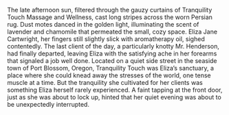 The late afternoon sun, filtered through the gauzy curtains of Tranquility Touch Massage and Wellness, cast long stripes across the worn Persian rug.  Dust motes danced in the golden light, illuminating the scent of lavender and chamomile that permeated the small, cozy space.  Eliza Jane Cartwright, her fingers still slightly slick with aromatherapy oil, sighed contentedly.  The last client of the day, a particularly knotty Mr. Henderson, had finally departed, leaving Eliza with the satisfying ache in her forearms that signaled a job well done. Located on a quiet side street in the seaside town of Port Blossom, Oregon, Tranquility Touch was Eliza’s sanctuary, a place where she could knead away the stresses of the world, one tense muscle at a time.  But the tranquility she cultivated for her clients was something Eliza herself rarely experienced.  A faint tapping at the front door, just as she was about to lock up, hinted that her quiet evening was about to be unexpectedly interrupted.
